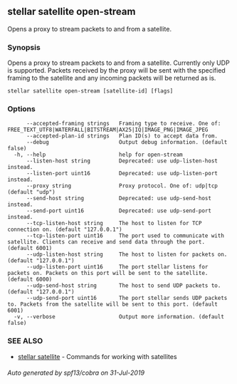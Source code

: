 ## stellar satellite open-stream

Opens a proxy to stream packets to and from a satellite.

### Synopsis

Opens a proxy to stream packets to and from a satellite. Currently only
UDP is supported. Packets received by the proxy will be sent with the specified framing to
the satellite and any incoming packets will be returned as is.

```
stellar satellite open-stream [satellite-id] [flags]
```

### Options

```
      --accepted-framing strings   Framing type to receive. One of: FREE_TEXT_UTF8|WATERFALL|BITSTREAM|AX25|IQ|IMAGE_PNG|IMAGE_JPEG
      --accepted-plan-id strings   Plan ID(s) to accept data from.
      --debug                      Output debug information. (default false)
  -h, --help                       help for open-stream
      --listen-host string         Deprecated: use udp-listen-host instead.
      --listen-port uint16         Deprecated: use udp-listen-port instead.
      --proxy string               Proxy protocol. One of: udp|tcp (default "udp")
      --send-host string           Deprecated: use udp-send-host instead.
      --send-port uint16           Deprecated: use udp-send-port instead.
      --tcp-listen-host string     The host to listen for TCP connection on. (default "127.0.0.1")
      --tcp-listen-port uint16     The port used to communicate with satellite. Clients can receive and send data through the port. (default 6001)
      --udp-listen-host string     The host to listen for packets on. (default "127.0.0.1")
      --udp-listen-port uint16     The port stellar listens for packets on. Packets on this port will be sent to the satellite. (default 6000)
      --udp-send-host string       The host to send UDP packets to. (default "127.0.0.1")
      --udp-send-port uint16       The port stellar sends UDP packets to. Packets from the satellite will be sent to this port. (default 6001)
  -v, --verbose                    Output more information. (default false)
```

### SEE ALSO

* [stellar satellite](stellar_satellite.md)	 - Commands for working with satellites

###### Auto generated by spf13/cobra on 31-Jul-2019
